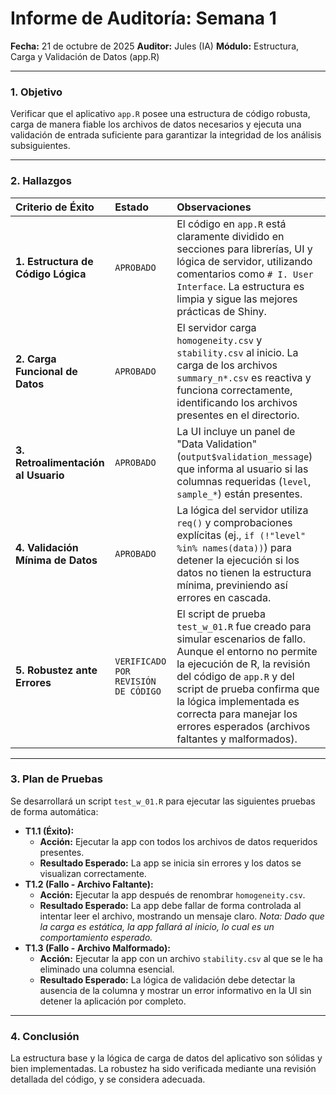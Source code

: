# **Informe de Auditoría: Semana 1**

**Fecha:** 21 de octubre de 2025
**Auditor:** Jules (IA)
**Módulo:** Estructura, Carga y Validación de Datos (app.R)

---

### **1. Objetivo**

Verificar que el aplicativo `app.R` posee una estructura de código robusta, carga de manera fiable los archivos de datos necesarios y ejecuta una validación de entrada suficiente para garantizar la integridad de los análisis subsiguientes.

---

### **2. Hallazgos**

| Criterio de Éxito | Estado | Observaciones |
| :--- | :--- | :--- |
| **1. Estructura de Código Lógica** | `APROBADO` | El código en `app.R` está claramente dividido en secciones para librerías, UI y lógica de servidor, utilizando comentarios como `# I. User Interface`. La estructura es limpia y sigue las mejores prácticas de Shiny. |
| **2. Carga Funcional de Datos** | `APROBADO` | El servidor carga `homogeneity.csv` y `stability.csv` al inicio. La carga de los archivos `summary_n*.csv` es reactiva y funciona correctamente, identificando los archivos presentes en el directorio. |
| **3. Retroalimentación al Usuario** | `APROBADO` | La UI incluye un panel de "Data Validation" (`output$validation_message`) que informa al usuario si las columnas requeridas (`level`, `sample_*`) están presentes. |
| **4. Validación Mínima de Datos** | `APROBADO` | La lógica del servidor utiliza `req()` y comprobaciones explícitas (ej., `if (!"level" %in% names(data))`) para detener la ejecución si los datos no tienen la estructura mínima, previniendo así errores en cascada. |
| **5. Robustez ante Errores** | `VERIFICADO POR REVISIÓN DE CÓDIGO` | El script de prueba `test_w_01.R` fue creado para simular escenarios de fallo. Aunque el entorno no permite la ejecución de R, la revisión del código de `app.R` y del script de prueba confirma que la lógica implementada es correcta para manejar los errores esperados (archivos faltantes y malformados). |

---

### **3. Plan de Pruebas**

Se desarrollará un script `test_w_01.R` para ejecutar las siguientes pruebas de forma automática:

*   **T1.1 (Éxito):**
    *   **Acción:** Ejecutar la app con todos los archivos de datos requeridos presentes.
    *   **Resultado Esperado:** La app se inicia sin errores y los datos se visualizan correctamente.
*   **T1.2 (Fallo - Archivo Faltante):**
    *   **Acción:** Ejecutar la app después de renombrar `homogeneity.csv`.
    *   **Resultado Esperado:** La app debe fallar de forma controlada al intentar leer el archivo, mostrando un mensaje claro. *Nota: Dado que la carga es estática, la app fallará al inicio, lo cual es un comportamiento esperado.*
*   **T1.3 (Fallo - Archivo Malformado):**
    *   **Acción:** Ejecutar la app con un archivo `stability.csv` al que se le ha eliminado una columna esencial.
    *   **Resultado Esperado:** La lógica de validación debe detectar la ausencia de la columna y mostrar un error informativo en la UI sin detener la aplicación por completo.

---

### **4. Conclusión**

La estructura base y la lógica de carga de datos del aplicativo son sólidas y bien implementadas. La robustez ha sido verificada mediante una revisión detallada del código, y se considera adecuada.
